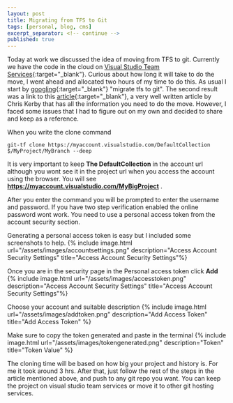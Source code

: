 ```yaml
---
layout: post
title: Migrating from TFS to Git
tags: [personal, blog, cms]
excerpt_separator: <!-- continue -->
published: true
---
```


Today at work we discussed the idea of moving from TFS to git. Currently we have the code in the cloud on [Visual Studio Team Services](https://www.visualstudio.com/vso/){:target="_blank"}. Curious about how long it will take to do the move, I went ahead and allocated two hours of my time to do this. As usual I start by [googling](https://www.google.ca/search?q=migrate+tfs+to+git){:target="_blank"} "migrate tfs to git". The second result was a link to this [article](https://chriskirby.net/blog/migrate-an-existing-project-from-tfs-to-github-with-changeset-history-intact){:target="_blank"}, a
very well written article by Chris Kerby that has all the information you need to do the move. However, I faced some issues that I had to figure out on my own and decided to share and keep as a reference.

When you write the clone command


```shell
git-tf clone https://myaccount.visualstudio.com/DefaultCollection $/MyProject/MyBranch --deep
```

It is very important to keep __The DefaultCollection__ in the account url although you wont see it in the project url when you access the account using the browser.
You will see
**https://myaccount.visualstudio.com/MyBigProject** .

After you enter the command you will be prompted to enter the username and password. If you have two step verification enabled the online password wont work. You need to use a personal access token from the account security section.
<!-- continue -->
Generating a personal access token is easy but I included some screenshots to help.
{% include image.html url="/assets/images/accountsettings.png" description="Access Account Security Settings" title="Access Account Security Settings"%}

Once you are in the security page in the Personal access token click **Add**
{% include image.html url="/assets/images/accesstoken.png" description="Access Account Security Settings" title="Access Account Security Settings"%}

Choose your account and suitable description
{% include image.html url="/assets/images/addtoken.png" description="Add Access Token" title="Add Access Token" %}

Make sure to copy the token generated and paste in the terminal
{% include image.html url="/assets/images/tokengenerated.png" description="Token" title="Token Value" %}

The cloning time will be based on how big your project and history is. For me it took around 3 hrs. After that, just follow the rest of the steps in the article mentioned above, and push to any git repo you want. You can keep the project on visual studio team services or move it to other git hosting services.
